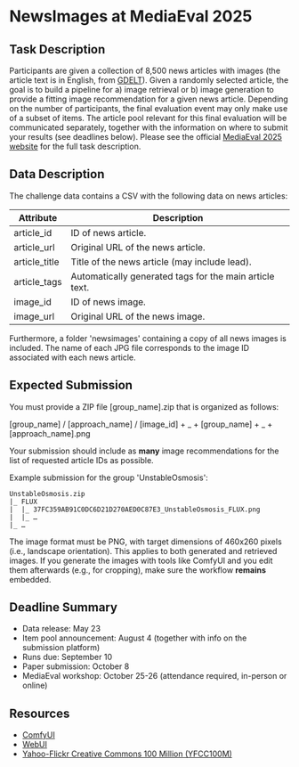 # NewsImages at MediaEval 2025

## Task Description
Participants are given a collection of 8,500 news articles with images (the article text is in English, from [GDELT](https://www.gdeltproject.org)).
Given a randomly selected article, the goal is to build a pipeline for a) image retrieval or b) image generation to provide a fitting image recommendation for a given news article.
Depending on the number of participants, the final evaluation event may only make use of a subset of items.
The article pool relevant for this final evaluation will be communicated separately, together with the information on where to submit your results (see deadlines below).
Please see the official [MediaEval 2025 website](https://multimediaeval.github.io/editions/2025/tasks/newsimages) for the full task description.

## Data Description
The challenge data contains a CSV with the following data on news articles:

| Attribute 	| Description 							|
| ------------- | --------------------------------------------------------------|
| article_id 	| ID of news article. 						|
| article_url 	| Original URL of the news article. 				|
| article_title | Title of the news article (may include lead). 		|
| article_tags 	| Automatically generated tags for the main article text.	|
| image_id 	| ID of news image. 						|
| image_url 	| Original URL of the news image. 				|

Furthermore, a folder 'newsimages' containing a copy of all news images is included.
The name of each JPG file corresponds to the image ID associated with each news article.

## Expected Submission
You must provide a ZIP file [group_name].zip that is organized as follows:

[group_name] / [approach_name] / [image_id] + _ + [group_name] + _ + [approach_name].png

Your submission should include as **many** image recommendations for the list of requested article IDs as possible.

Example submission for the group 'UnstableOsmosis':

    UnstableOsmosis.zip
	|_ FLUX
	|  |_ 37FC359AB91C0DC6D21D270AED0C87E3_UnstableOsmosis_FLUX.png
	|  |_ …
	|_ …

The image format must be PNG, with target dimensions of 460x260 pixels (i.e., landscape orientation).
This applies to both generated and retrieved images. If you generate the images with tools like ComfyUI and you edit them afterwards (e.g., for cropping), make sure the workflow **remains** embedded.

## Deadline Summary
* Data release: May 23
* Item pool announcement: August 4 (together with info on the submission platform)
* Runs due: September 10
* Paper submission: October 8
* MediaEval workshop: October 25-26 (attendance required, in-person or online)

## Resources
* [ComfyUI](https://github.com/comfyanonymous/ComfyUI)
* [WebUI](https://github.com/AUTOMATIC1111/stable-diffusion-webui)
* [Yahoo-Flickr Creative Commons 100 Million (YFCC100M)](https://www.multimediacommons.org)
